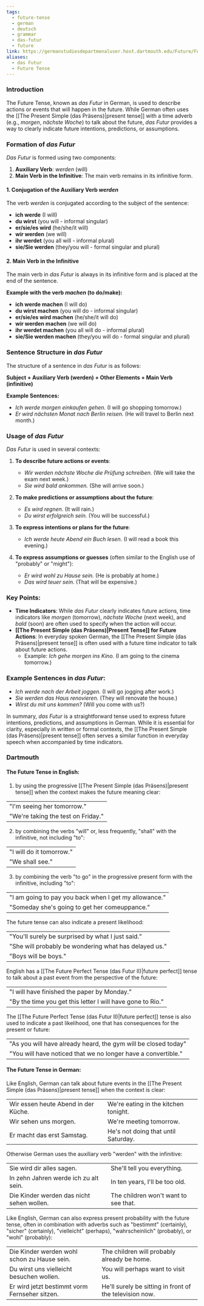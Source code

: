 ```yaml
---
tags:
  - future-tense
  - german
  - deutsch
  - grammar
  - das-futur
  - future
link: https://germanstudiesdepartmenaluser.host.dartmouth.edu/Future/Futur.html#futureperfect
aliases:
  - das Futur
  - Future Tense
---
```


### Introduction

The Future Tense, known as _das Futur_ in German, is used to describe actions or events that will happen in the future. While German often uses the [[The Present Simple (das Präsens)|present tense]] with a time adverb (e.g., _morgen_, _nächste Woche_) to talk about the future, _das Futur_ provides a way to clearly indicate future intentions, predictions, or assumptions.


### Formation of _das Futur_

_Das Futur_ is formed using two components:

1. **Auxiliary Verb**: _werden_ (will)
2. **Main Verb in the Infinitive**: The main verb remains in its infinitive form.

#### 1. **Conjugation of the Auxiliary Verb _werden_**

The verb _werden_ is conjugated according to the subject of the sentence:

- **ich werde** (I will)
- **du wirst** (you will - informal singular)
- **er/sie/es wird** (he/she/it will)
- **wir werden** (we will)
- **ihr werdet** (you all will - informal plural)
- **sie/Sie werden** (they/you will - formal singular and plural)

#### 2. **Main Verb in the Infinitive**

The main verb in _das Futur_ is always in its infinitive form and is placed at the end of the sentence.

**Example with the verb _machen_ (to do/make):**

- **ich werde machen** (I will do)
- **du wirst machen** (you will do - informal singular)
- **er/sie/es wird machen** (he/she/it will do)
- **wir werden machen** (we will do)
- **ihr werdet machen** (you all will do - informal plural)
- **sie/Sie werden machen** (they/you will do - formal singular and plural)



### Sentence Structure in _das Futur_

The structure of a sentence in _das Futur_ is as follows:

**Subject + Auxiliary Verb (werden) + Other Elements + Main Verb (infinitive)**

**Example Sentences:**

- _Ich werde morgen einkaufen gehen._ (I will go shopping tomorrow.)
- _Er wird nächsten Monat nach Berlin reisen._ (He will travel to Berlin next month.)



### Usage of _das Futur_

_Das Futur_ is used in several contexts:

1. **To describe future actions or events**:
    
    - _Wir werden nächste Woche die Prüfung schreiben._ (We will take the exam next week.)
    - _Sie wird bald ankommen._ (She will arrive soon.)
2. **To make predictions or assumptions about the future**:
    
    - _Es wird regnen._ (It will rain.)
    - _Du wirst erfolgreich sein._ (You will be successful.)
3. **To express intentions or plans for the future**:
    
    - _Ich werde heute Abend ein Buch lesen._ (I will read a book this evening.)
4. **To express assumptions or guesses** (often similar to the English use of "probably" or "might"):
    
    - _Er wird wohl zu Hause sein._ (He is probably at home.)
    - _Das wird teuer sein._ (That will be expensive.)



### Key Points:

- **Time Indicators**: While _das Futur_ clearly indicates future actions, time indicators like _morgen_ (tomorrow), _nächste Woche_ (next week), and _bald_ (soon) are often used to specify when the action will occur.
- **[[The Present Simple (das Präsens)|Present Tense]] for Future Actions**: In everyday spoken German, the [[The Present Simple (das Präsens)|present tense]] is often used with a future time indicator to talk about future actions.
    - Example: _Ich gehe morgen ins Kino._ (I am going to the cinema tomorrow.)


### Example Sentences in _das Futur_:

- _Ich werde nach der Arbeit joggen._ (I will go jogging after work.)
- _Sie werden das Haus renovieren._ (They will renovate the house.)
- _Wirst du mit uns kommen?_ (Will you come with us?)

In summary, _das Futur_ is a straightforward tense used to express future intentions, predictions, and assumptions in German. While it is essential for clarity, especially in written or formal contexts, the [[The Present Simple (das Präsens)|present tense]] often serves a similar function in everyday speech when accompanied by time indicators.


### Dartmouth
#### **The Future Tense in English:**


1) by using the progressive [[The Present Simple (das Präsens)|present tense]] when the context makes the future meaning clear:

|   |
|---|
|"I'm seeing her tomorrow."|
|"We're taking the test on Friday."|


2) by combining the verbs "will" or, less frequently, "shall" with the infinitive, not including "to":

|   |
|---|
|"I will do it tomorrow."|
|"We shall see."|


3) by combining the verb "to go" in the progressive present form with the infinitive, including "to":

|   |
|---|
|"I am going to pay you back when I get my allowance."|
|"Someday she's going to get her comeuppance."|




The future tense can also indicate a present likelihood:

|   |
|---|
|"You'll surely be surprised by what I just said."|
|"She will probably be wondering what has delayed us."|
|"Boys will be boys."|



English has a [[The Future Perfect Tense (das Futur II)|future perfect]] tense to talk about a past event from the perspective of the future:

|   |
|---|
|"I will have finished the paper by Monday."|
|"By the time you get this letter I will have gone to Rio."|



The [[The Future Perfect Tense (das Futur II)|future perfect]] tense is also used to indicate a past likelihood, one that has consequences for the present or future:

|   |
|---|
|"As you will have already heard, the gym will be closed today"|
|"You will have noticed that we no longer have a convertible."|


#### **The Future Tense in German:**


Like English, German can talk about future events in the [[The Present Simple (das Präsens)|present tense]] when the context is clear:

|                                     |                                        |
| ----------------------------------- | -------------------------------------- |
| Wir essen heute Abend in der Küche. | We're eating in the kitchen tonight. |
| Wir sehen uns morgen.               | We're meeting tomorrow.              |
| Er macht das erst Samstag.          | He's not doing that until Saturday.  |



Otherwise German uses the auxiliary verb "werden" with the infinitive:

|                                           |                                        |
| ----------------------------------------- | -------------------------------------- |
| Sie wird dir alles sagen.                 | She'll tell you everything.          |
| In zehn Jahren werde ich zu alt sein.     | In ten years, I'll be too old.       |
| Die Kinder werden das nicht sehen wollen. | The children won't want to see that. |




Like English, German can also express present probability with the future tense, often in combination with adverbs such as "bestimmt" (certainly), "sicher" (certainly), "vielleicht" (perhaps), "wahrscheinlich" (probably), or "wohl" (probably):

|                                                 |                                                           |
| ----------------------------------------------- | --------------------------------------------------------- |
| Die Kinder werden wohl schon zu Hause sein.   | The children will probably already be home.             |
| Du wirst uns vielleicht besuchen wollen.      | You will perhaps want to visit us.                      |
| Er wird jetzt bestimmt vorm Fernseher sitzen. | He'll surely be sitting in front of the television now. |

































